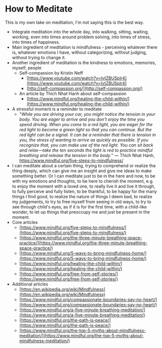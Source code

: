 # How to Meditate

This is my own take on meditation, I'm not saying this is the best way.



*   Integrate meditation into the whole day, into walking, sitting, waiting, working, even into times around problem solving, into times of stress, into times of happiness.
*   Main ingredient of meditation is mindfulness - perceiving whatever there is, whatever emotions I have, without categorizing, without judging, without trying to change it.
*   Another ingredient of meditation is the kindness to emotions, memories, myself, people
    *   Self-compassion by Kristin Neff
        *   [https://www.youtube.com/watch?v=IvtZBUSplr4](https://www.youtube.com/watch?v=IvtZBUSplr4) 
        *   [http://self-compassion.org/](http://self-compassion.org/) 
    *   An article by Thich Nhat Hanh about self-compassion
        *   [https://www.mindful.org/healing-the-child-within/](https://www.mindful.org/healing-the-child-within/) 
*   A stressful moment is a reminder to meditate
    *   "*While you are driving your car, you might notice the tension in your body. You are eager to arrive and you don't enjoy the time you spend driving. When you come to a red light, you are eager for the red light to become a green light so that you can continue. But the red light can be a signal. It can be a reminder that there is tension in you, the stress of wanting to arrive as quickly as possible. If you recognize that, you can make use of the red light. You can sit back and relax—take the ten seconds the light is red to practice mindful breathing and release the tension in the body.*" — Thich Nhat Hanh, https://www.mindful.org/five-steps-to-mindfulness/
*   I can meditate about a certain thing, trying to comprehend or realize the thing deeply, which can give me an insight and give me ideas to make something better.  Or I can meditate just to be in the here and now, to be with my emotions and thoughts, to be here to cherish the moment, e.g. to enjoy the moment with a loved one, to really live it and live it through, to fully perceive and fully listen, to be thankful, to be happy for the many things I find good, to realize the nature of things I deem bad, to realize my judgements, to try to free myself from seeing in old ways, to try to see through child's eyes, as if it is for the first time, with a child-like wonder, to let up things that preoccupy me and just be present in the moment.
*   Core articles
    *   [https://www.mindful.org/five-steps-to-mindfulness/](https://www.mindful.org/five-steps-to-mindfulness/) 
    *   [https://www.mindful.org/the-three-minute-breathing-space-practice/](https://www.mindful.org/the-three-minute-breathing-space-practice/) 
    *   [https://www.mindful.org/5-ways-to-bring-mindfulness-home/](https://www.mindful.org/5-ways-to-bring-mindfulness-home/) 
    *   [https://www.mindful.org/healing-the-child-within/](https://www.mindful.org/healing-the-child-within/) 
    *   [https://www.mindful.org/free-from-self-stories/](https://www.mindful.org/free-from-self-stories/) 
*   Additional articles
    *   [https://en.wikipedia.org/wiki/Mindfulness](https://en.wikipedia.org/wiki/Mindfulness) 
    *   [https://www.mindful.org/compassionate-boundaries-say-no-heart/](https://www.mindful.org/compassionate-boundaries-say-no-heart/) 
    *   [https://www.mindful.org/a-five-minute-breathing-meditation/](https://www.mindful.org/a-five-minute-breathing-meditation/) 
    *   [https://www.mindful.org/the-path-is-peace/](https://www.mindful.org/the-path-is-peace/)
    *   [https://www.mindful.org/the-top-5-myths-about-mindfulness-meditation/](https://www.mindful.org/the-top-5-myths-about-mindfulness-meditation/) 

